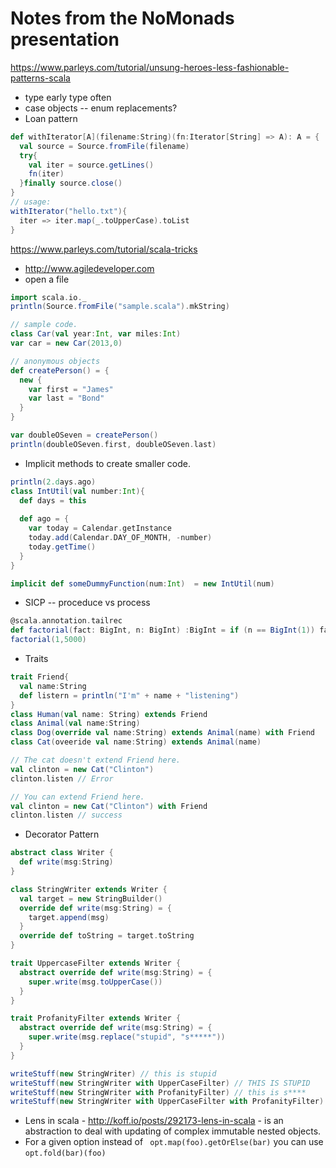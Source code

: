 Notes from the NoMonads presentation
====
https://www.parleys.com/tutorial/unsung-heroes-less-fashionable-patterns-scala
* type early type often
* case objects -- enum replacements?
* Loan pattern 
```scala
def withIterator[A](filename:String)(fn:Iterator[String] => A): A = { 
  val source = Source.fromFile(filename)
  try{ 
    val iter = source.getLines()
    fn(iter)
  }finally source.close()
}
// usage: 
withIterator("hello.txt"){ 
  iter => iter.map(_.toUpperCase).toList
} 
```

https://www.parleys.com/tutorial/scala-tricks
* http://www.agiledeveloper.com
* open a file
```scala
import scala.io._ 
println(Source.fromFile("sample.scala").mkString)

// sample code.
class Car(val year:Int, var miles:Int)
var car = new Car(2013,0)

// anonymous objects
def createPerson() = { 
  new {
    var first = "James" 
    var last = "Bond"
  }
}

var doubleOSeven = createPerson()
println(doubleOSeven.first, doubleOSeven.last)
```
* Implicit methods to create smaller code. 
```scala
println(2.days.ago)
class IntUtil(val number:Int){ 
  def days = this
  
  def ago = { 
    var today = Calendar.getInstance
    today.add(Calendar.DAY_OF_MONTH, -number)
    today.getTime()
  }
}

implicit def someDummyFunction(num:Int)  = new IntUtil(num)
```
* SICP -- proceduce vs process
```scala
@scala.annotation.tailrec
def factorial(fact: BigInt, n: BigInt) :BigInt = if (n == BigInt(1)) fact else factorial(fact*n, n-1)
factorial(1,5000)
```
* Traits
```scala
trait Friend{ 
  val name:String
  def listern = println("I'm" + name + "listening")
} 
class Human(val name: String) extends Friend
class Animal(val name:String)
class Dog(override val name:String) extends Animal(name) with Friend
class Cat(oveeride val name:String) extends Animal(name)

// The cat doesn't extend Friend here. 
val clinton = new Cat("Clinton")
clinton.listen // Error

// You can extend Friend here. 
val clinton = new Cat("Clinton") with Friend
clinton.listen // success

```
* Decorator Pattern
```scala 
abstract class Writer { 
  def write(msg:String)
}

class StringWriter extends Writer { 
  val target = new StringBuilder()
  override def write(msg:String) = { 
    target.append(msg)
  }
  override def toString = target.toString
}

trait UppercaseFilter extends Writer { 
  abstract override def write(msg:String) = { 
    super.write(msg.toUpperCase())
  }
}

trait ProfanityFilter extends Writer {
  abstract override def write(msg:String) = {
    super.write(msg.replace("stupid", "s*****"))
  }
}

writeStuff(new StringWriter) // this is stupid
writeStuff(new StringWriter with UpperCaseFilter) // THIS IS STUPID
writeStuff(new StringWriter with ProfanityFilter) // this is s****
writeStuff(new StringWriter with UpperCaseFilter with ProfanityFilter) // "THIS IS S****" 

```
* Lens in scala - http://koff.io/posts/292173-lens-in-scala - is an abstraction to deal with updating of complex immutable nested objects.
* For a given option instead of ``` opt.map(foo).getOrElse(bar)``` you can use ```opt.fold(bar)(foo)```




